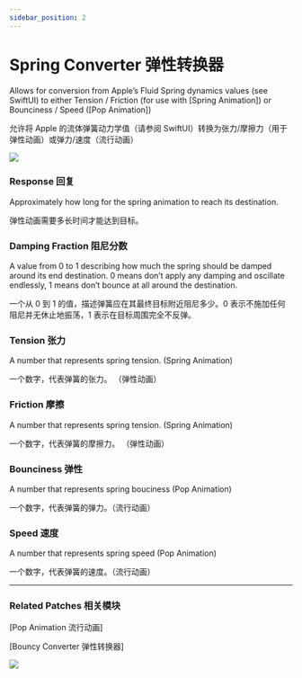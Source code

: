 ```yaml
---
sidebar_position: 2
---
```


# Spring Converter 弹性转换器

Allows for conversion from Apple’s Fluid Spring dynamics values (see SwiftUI) to either Tension / Friction (for use with [Spring Animation]) or Bounciness / Speed ([Pop Animation])

允许将 Apple 的流体弹簧动力学值（请参阅 SwiftUI）转换为张力/摩擦力（用于弹性动画）或弹力/速度（流行动画）

![](https://s3.us-west-2.amazonaws.com/secure.notion-static.com/f5bc172d-6cdb-4393-ba21-3d826f19027c/Untitled.png?X-Amz-Algorithm=AWS4-HMAC-SHA256&X-Amz-Content-Sha256=UNSIGNED-PAYLOAD&X-Amz-Credential=AKIAT73L2G45EIPT3X45%2F20220602%2Fus-west-2%2Fs3%2Faws4_request&X-Amz-Date=20220602T151735Z&X-Amz-Expires=86400&X-Amz-Signature=63a395fd918fa6af9a4bb96b09e5b74b82c3bfadce4c23eb2b5c9730ce89c961&X-Amz-SignedHeaders=host&response-content-disposition=filename%20%3D%22Untitled.png%22&x-id=GetObject)

### Response 回复

Approximately how long for the spring animation to reach its destination.

弹性动画需要多长时间才能达到目标。

### Damping Fraction 阻尼分数

A value from 0 to 1 describing how much the spring should be damped around its end destination. 0 means don’t apply any damping and oscillate endlessly, 1 means don’t bounce at all around the destination.

一个从 0 到 1 的值，描述弹簧应在其最终目标附近阻尼多少。0 表示不施加任何阻尼并无休止地振荡，1 表示在目标周围完全不反弹。

### Tension 张力

A number that represents spring tension. (Spring Animation)

一个数字，代表弹簧的张力。 （弹性动画）

### Friction 摩擦

A number that represents spring tension. (Spring Animation)

一个数字，代表弹簧的摩擦力。 （弹性动画）

### Bounciness 弹性

A number that represents spring bouciness (Pop Animation)

一个数字，代表弹簧的弹力。（流行动画）

### Speed 速度

A number that represents spring speed (Pop Animation)

一个数字，代表弹簧的速度。（流行动画）

---

### Related Patches 相关模块

[Pop Animation 流行动画]

[Bouncy Converter 弹性转换器]

![](https://s3.us-west-2.amazonaws.com/secure.notion-static.com/867122ea-46b5-4df3-a833-85c665f63ab5/Untitled.png?X-Amz-Algorithm=AWS4-HMAC-SHA256&X-Amz-Content-Sha256=UNSIGNED-PAYLOAD&X-Amz-Credential=AKIAT73L2G45EIPT3X45%2F20220602%2Fus-west-2%2Fs3%2Faws4_request&X-Amz-Date=20220602T151749Z&X-Amz-Expires=86400&X-Amz-Signature=f2c612458874d231803c1d16f6fea3b586545e531629b9a12664e8dee13396d3&X-Amz-SignedHeaders=host&response-content-disposition=filename%20%3D%22Untitled.png%22&x-id=GetObject)
